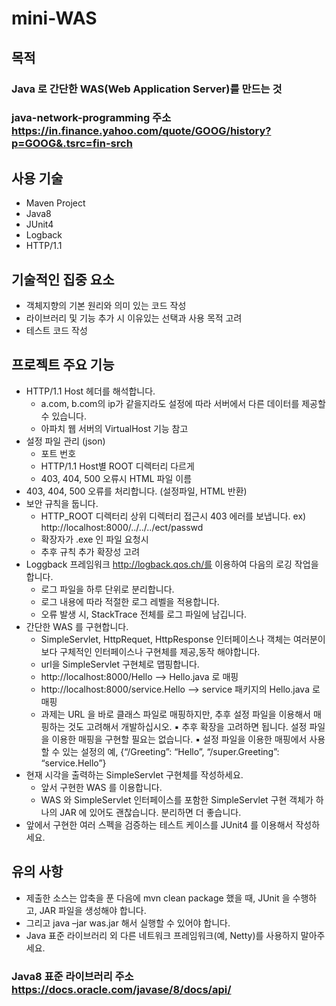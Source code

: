 # mini-WAS
목적
---
### Java 로 간단한 WAS(Web Application Server)를 만드는 것
### **java-network-programming 주소** <br/> https://in.finance.yahoo.com/quote/GOOG/history?p=GOOG&.tsrc=fin-srch

사용 기술
---
- Maven Project
- Java8
- JUnit4
- Logback
- HTTP/1.1

기술적인 집중 요소
---
- 객체지향의 기본 원리와 의미 있는 코드 작성
- 라이브러리 및 기능 추가 시 이유있는 선택과 사용 목적 고려
- 테스트 코드 작성

프로젝트 주요 기능
---
- HTTP/1.1 Host 헤더를 해석합니다.
  - a.com, b.com의 ip가 같을지라도 설정에 따라 서버에서 다른 데이터를 제공할수 있습니다.
  - 아파치 웹 서버의 VirtualHost 기능 참고
- 설정 파일 관리 (json)
  - 포트 번호
  - HTTP/1.1 Host별 ROOT 디렉터리 다르게
  - 403, 404, 500 오류시 HTML 파일 이름
- 403, 404, 500 오류를 처리합니다. (설정파일, HTML 반환)
- 보안 규칙을 둡니다.
  - HTTP_ROOT 디렉터리 상위 디렉터리 접근시 403 에러를 보냅니다. ex) http://localhost:8000/../../../ect/passwd 
  - 확장자가 .exe 인 파일 요청시
  - 추후 규칙 추가 확장성 고려
- Loggback 프레임워크 http://logback.qos.ch/를 이용하여 다음의 로깅 작업을 합니다.
  - 로그 파일을 하루 단위로 분리합니다.
  - 로그 내용에 따라 적절한 로그 레벨을 적용합니다.
  - 오류 발생 시, StackTrace 전체를 로그 파일에 남깁니다.
- 간단한 WAS 를 구현합니다.
  - SimpleServlet, HttpRequet, HttpResponse 인터페이스나 객체는 여러분이 보다 구체적인 인터페이스나 구현체를 제공,동작 해야합니다.
  - url을 SimpleServlet 구현체로 맵핑합니다.
  - http://localhost:8000/Hello --> Hello.java 로 매핑
  - http://localhost:8000/service.Hello --> service 패키지의 Hello.java 로 매핑
  - 과제는 URL 을 바로 클래스 파일로 매핑하지만, 추후 설정 파일을 이용해서 매핑하는 것도 고려해서 개발하십시오.
  ▪ 추후 확장을 고려하면 됩니다. 설정 파일을 이용한 매핑을 구현할 필요는 없습니다.
  ▪ 설정 파일을 이용한 매핑에서 사용할 수 있는 설정의 예, {“/Greeting”: “Hello”, “/super.Greeting”: “service.Hello”}
- 현재 시각을 출력하는 SimpleServlet 구현체를 작성하세요.
  - 앞서 구현한 WAS 를 이용합니다.
  - WAS 와 SimpleServlet 인터페이스를 포함한 SimpleServlet 구현 객체가 하나의 JAR 에 있어도 괜찮습니다. 분리하면 더 좋습니다.
- 앞에서 구현한 여러 스펙을 검증하는 테스트 케이스를 JUnit4 를 이용해서 작성하세요.

유의 사항
---
- 제출한 소스는 압축을 푼 다음에 mvn clean package 했을 때, JUnit 을 수행하고, JAR 파일을 생성해야 합니다. 
- 그리고 java –jar was.jar 해서 실행할 수 있어야 합니다.
- Java 표준 라이브러리 외 다른 네트워크 프레임워크(예, Netty)를 사용하지 말아주세요. 
### **Java8 표준 라이브러리 주소** <br/> https://docs.oracle.com/javase/8/docs/api/
